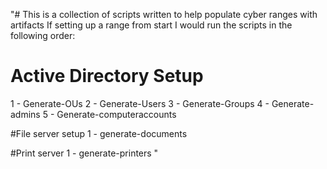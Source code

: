 "# This is a collection of scripts written to help populate cyber ranges with artifacts
If setting up a range from start I would run the scripts in the following order:

# Active Directory Setup
1 - Generate-OUs
2 - Generate-Users
3 - Generate-Groups
4 - Generate-admins
5 - Generate-computeraccounts

#File server setup
1 - generate-documents

#Print server
1 - generate-printers
" 
